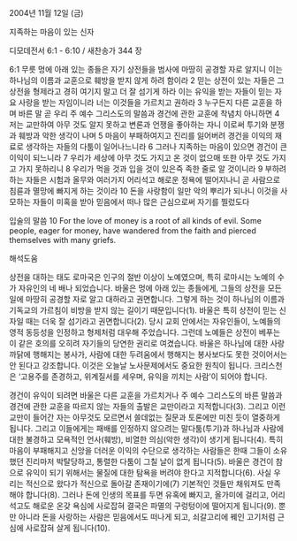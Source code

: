 2004년 11월 12일 (금)

지족하는 마음이 있는 신자



디모데전서 6:1 - 6:10 / 새찬송가 344 장


6:1 무릇 멍에 아래 있는 종들은 자기 상전들을 범사에 마땅히 공경할 자로 알지니 이는 하나님의 이름과 교훈으로 훼방을 받지 않게 하려 함이라 2 믿는 상전이 있는 자들은 그 상전을 형제라고 경히 여기지 말고 더 잘 섬기게 하라 이는 유익을 받는 자들이 믿는 자요 사랑을 받는 자임이니라 너는 이것들을 가르치고 권하라 3 누구든지 다른 교훈을 하며 바른 말 곧 우리 주 예수 그리스도의 말씀과 경건에 관한 교훈에 착념치 아니하면 4 저는 교만하여 아무 것도 알지 못하고 변론과 언쟁을 좋아하는 자니 이로써 투기와 분쟁과 훼방과 악한 생각이 나며 5 마음이 부패하여지고 진리를 잃어버려 경건을 이익의 재료로 생각하는 자들의 다툼이 일어나느니라 6 그러나 지족하는 마음이 있으면 경건이 큰 이익이 되느니라 7 우리가 세상에 아무 것도 가지고 온 것이 없으매 또한 아무 것도 가지고 가지 못하리니 8 우리가 먹을 것과 입을 것이 있은즉 족한 줄로 알 것이니라 9 부하려 하는 자들은 시험과 올무와 여러가지 어리석고 해로운 정욕에 떨어지나니 곧 사람으로 침륜과 멸망에 빠지게 하는 것이라 10 돈을 사랑함이 일만 악의 뿌리가 되나니 이것을 사모하는 자들이 미혹을 받아 믿음에서 떠나 많은 근심으로써 자기를 찔렀도다

입술의 말씀
10 For the love of money is a root of all kinds of evil. Some people, eager for money, have wandered from the faith and pierced themselves with many griefs.

해석도움





상전을 대하는 태도
로마국은 인구의 절반 이상이 노예였으며, 특히 로마시는 노예의 수가 자유인의 네 배나 되었습니다. 바울은 멍에 아래 있는 종들에게, 그들의 상전을 모든 일에 마땅히 공경할 자로 알고 대하라고 권면합니다. 그렇게 하는 것이 하나님의 이름과 기독교의 가르침이 비방을 받지 않는 길이기 때문입니다(1). 바울은 특히 상전이 믿는 신자일 때는 더욱 잘 섬기라고 권면합니다(2). 당시 교회 안에서는 자유인들이, 노예들의 영적 동등성을 인정하고 형제처럼 대우해 주었습니다. 그런데 노예들은 상전이 베푸는 이 같은 호의를 오히려 자기들의 당연한 권리로 여겼습니다. 바울은 하나님에 대한 사랑 까닭에 행해지는 봉사가, 사람에 대한 두려움에서 행해지는 봉사보다도 못한 것이어서는 안 된다고 강조합니다. 이것은 오늘날 노사문제에서도 중요한 원칙이 됩니다. 크리스천은 ‘고용주를 존경하고, 위계질서를 세우며, 유익을 끼치는 사람’이 되어야 합니다. 

경건이 유익이 되려면
바울은 다른 교훈을 가르치거나 주 예수 그리스도의 바른 말씀과 경건에 관한 교훈을 따르지 않는 자들의 출발은 교만이라고 지적합니다(3). 그리고 이런 교만이 들어간 자는 아무것도 모르면서 쓸데없는 질문과 토론에만 미친 듯이 열중하게 됩니다. 그리고 이들에게는 패배를 인정하지 않으려는 말다툼(투기)과 하나님과 사람에 대한 불경하고 모욕적인 언사(훼방), 비열한 의심(악한 생각)이 생기게 됩니다(4). 특히 마음이 부패해지고 신앙을 더러운 이익의 수단으로 생각하는 사람들은 한때 그들이 소유했던 진리마저 박탈당하고, 통렬한 다툼이 그칠 날이 없게 됩니다(5). 바울은 경건이 참으로 유익이 되기 위해서는 물질에 대한 탐욕을 버려야 한다고 지적합니다(6). 사실 우리는 적신으로 왔다가 적신으로 돌아갈 존재이기에(7) 기본적인 것들만 채워져도 만족해야 합니다(8). 그러나 돈에 인생의 목표를 두면 유혹에 빠지고, 올가미에 걸리고, 어리석고도 해로운 온갖 욕심에 사로잡혀 결국은 파멸의 구렁텅이에 떨어지게 됩니다(9). 뿐만 아니라 돈을 사랑하는 사람은 믿음에서도 떠나게 되고, 쇠갈고리에 꿰인 고기처럼 근심에 사로잡혀 살게 됩니다(10).